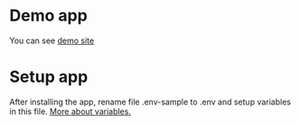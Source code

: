 # Demo app
You can see [demo site](https://github.com/marderer/personal-finance/wiki/.env)
# Setup app

After installing the app, rename file .env-sample to .env and setup variables in this file. 
[More about variables.](https://github.com/marderer/personal-finance/wiki/.env)